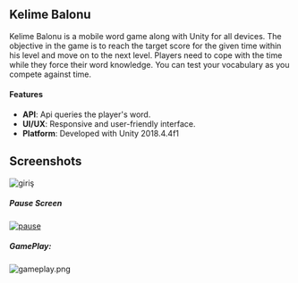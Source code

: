 

## Kelime Balonu

Kelime Balonu is a mobile word game along with Unity for all devices. The objective in the game is to reach the target score for the given time within his level and move on to the next level.
Players need to cope with the time while they force their word knowledge. You can test your vocabulary as you compete against time.
#### Features

- **API**:  Api queries the player's word.
- **UI/UX**:  Responsive and user-friendly interface.
- **Platform**: Developed with Unity 2018.4.4f1


## Screenshots

<img src="https://ibb.co/MBLqN48" alt="giriş" border="0" />

##### Pause Screen

<a href="https://imgbb.com/"><img src="https://i.ibb.co/YZYhh7w/pause.png" alt="pause" border="0"></a>

##### GamePlay:

<img src="https://ibb.co/DRmcRWy" alt="gameplay.png" border="0" />




